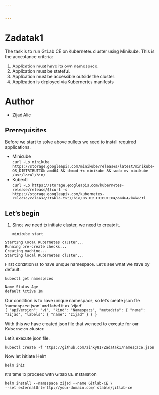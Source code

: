 ```yaml
---


---
```


<h1 id="zadatak1">Zadatak1</h1>
<p>The task is to run GitLab CE on Kubernetes cluster using Minikube. This is the acceptance criteria:</p>
<ol>
<li>Application must have its own namespace.</li>
<li>Application must be stateful.</li>
<li>Application must be accessible outside the cluster.</li>
<li>Application is deployed via Kubernertes manifests.</li>
</ol>
<h1 id="author">Author</h1>
<ul>
<li>Zijad Alic</li>
</ul>
<h2 id="prerequisites">Prerequisites</h2>
<p>Before we start to solve above bullets we need to install required applications.</p>
<ul>
<li>Minicube<br>
<code>curl -Lo minikube https://storage.googleapis.com/minikube/releases/latest/minikube-OS_DISTRIBUTION-amd64 &amp;&amp; chmod +x minikube &amp;&amp; sudo mv minikube /usr/local/bin/</code></li>
<li>Kubectl<br>
<code>curl -Lo https://storage.googleapis.com/kubernetes-release/release/$(curl -s https://storage.googleapis.com/kubernetes-release/release/stable.txt)/bin/OS DISTRIBUTION/amd64/kubectl</code></li>
</ul>
<h2 id="lets-begin">Let’s begin</h2>
<ol>
<li>
<p>Since we need to initiate cluster, we need to create it.</p>
<p><code>minicube start</code></p>
</li>
</ol>
<pre><code>Starting local Kubernetes cluster...
Running pre-create checks...
Creating machine...
Starting local Kubernetes cluster...
</code></pre>
<p>First condition is to have unique namespace. Let’s see what we have by default.</p>
<pre><code>kubectl get namespaces
</code></pre>
<p><code>Name Status Age</code><br>
<code>default Active 1m</code></p>
<p>Our condition is to have unique namespace, so let’s create json file ‘namespace.json’ and label it as ‘zijad’ .<br>
<code>{ "apiVersion": "v1", "kind": "Namespace", "metadata": { "name": "zijad", "labels": { "name": "zijad" } } }</code></p>
<p>With this we have created json file that we need to execute for our Kubernetes cluster.</p>
<p>Let’s execute json file.</p>
<p><code>kubectl create -f https://github.com/zinky81/Zadatak1/namespace.json</code></p>
Now let initiate Helm

    helm init
It's time to proceed with Gitlab CE installation

    helm install --namespace zijad --name Gitlab-CE \
    --set externalUrl=http://your-domain.com/ stable/gitlab-ce


<!--stackedit_data:
eyJoaXN0b3J5IjpbLTQwMjQxMDYxMiw2NzAzMjc1MjUsODQ4OD
Q2NTkzLDEyNzkzOTY5NjBdfQ==
-->